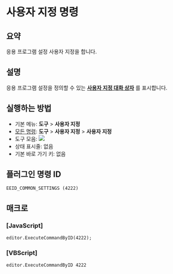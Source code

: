 # 사용자 지정 명령

## 요약

응용 프로그램 설정 사용자 지정을 합니다.

## 설명

응용 프로그램 설정을 정의할 수 있는
[**사용자 지정 대화 상자**](../../dlg/customize/index) 를 표시합니다.

## 실행하는 방법

- 기본 메뉴: **도구** \> **사용자 지정**
- [모든 명령](all_commands): **도구** >
**사용자 지정** \> **사용자 지정**
- 도구 모음: ![](../../images/commonsettings..png)
- 상태 표시줄: 없음
- 기본 바로 가기 키: 없음

## 플러그인 명령 ID

```
EEID_COMMON_SETTINGS (4222)
```

## 매크로

### \[JavaScript\]

```
editor.ExecuteCommandByID(4222);
```

### \[VBScript\]

```
editor.ExecuteCommandByID 4222
```
